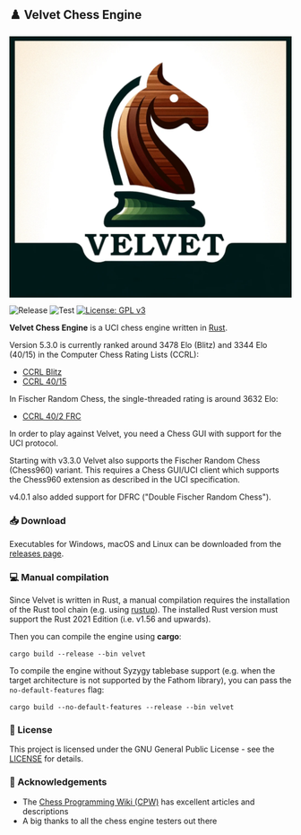 ## :chess_pawn: Velvet Chess Engine

[<img src="logo/velvet_logo.png" align="middle" alt="Velvet Logo">](logo/velvet_logo.png?raw=true)

![Release](https://img.shields.io/github/v/release/mhonert/velvet-chess)
![Test](https://img.shields.io/github/actions/workflow/status/mhonert/velvet-chess/test.yml?logo=github&branch=master&label=tests)
[![License: GPL v3](https://img.shields.io/badge/License-GPLv3-blue.svg)](https://www.gnu.org/licenses/gpl-3.0)

**Velvet Chess Engine** is a UCI chess engine written in [Rust](https://www.rust-lang.org).

Version 5.3.0 is currently ranked around 3478 Elo (Blitz) and 3344 Elo (40/15) in the Computer Chess Rating Lists (CCRL):
- [CCRL Blitz](https://www.computerchess.org.uk/ccrl/404/cgi/compare_engines.cgi?family=Velvet&print=Rating+list)
- [CCRL 40/15](https://www.computerchess.org.uk/ccrl/4040/cgi/compare_engines.cgi?family=Velvet&print=Rating+list)

In Fischer Random Chess, the single-threaded rating is around 3632 Elo:
- [CCRL 40/2 FRC](https://www.computerchess.org.uk/ccrl/404FRC)

In order to play against Velvet, you need a Chess GUI with support for the UCI protocol.

Starting with v3.3.0 Velvet also supports the Fischer Random Chess (Chess960) variant.
This requires a Chess GUI/UCI client which supports the Chess960 extension as described in the UCI specification.

v4.0.1 also added support for DFRC ("Double Fischer Random Chess").

### :inbox_tray: Download

Executables for Windows, macOS and Linux can be downloaded from the [releases page](https://github.com/mhonert/velvet-chess/releases).

### :computer: Manual compilation

Since Velvet is written in Rust, a manual compilation requires the installation of the Rust tool chain (e.g. using [rustup](https://rustup.rs/)).
The installed Rust version must support the Rust 2021 Edition (i.e. v1.56 and upwards).

Then you can compile the engine using **cargo**:

```shell
cargo build --release --bin velvet
```

To compile the engine without Syzygy tablebase support (e.g. when the target architecture is not supported by the Fathom library),
you can pass the `no-default-features` flag:

```shell
cargo build --no-default-features --release --bin velvet
```

### :scroll: License
This project is licensed under the GNU General Public License - see the [LICENSE](LICENSE) for details.

### :tada: Acknowledgements
- The [Chess Programming Wiki (CPW)](https://www.chessprogramming.org/Main_Page) has excellent articles and descriptions
- A big thanks to all the chess engine testers out there
